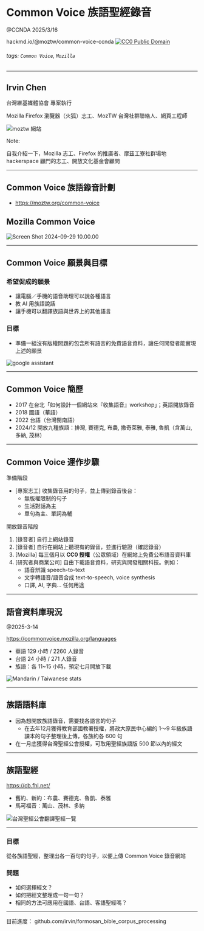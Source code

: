 # Common Voice 族語聖經錄音 
@CCNDA 2025/3/16

hackmd.io/@moztw/common-voice-ccnda [![CC0 Public Domain](https://hackmd.io/_uploads/SJTgCKZhkg.svg)](https://creativecommons.org/publicdomain/zero/1.0/)

###### tags: `Common Voice`, `Mozilla`

---

## Irvin Chen

台灣維基媒體協會 專案執行 
<!-- Project Coordinator -->

Mozilla Firefox 瀏覽器（火狐）志工、MozTW 台灣社群聯絡人、網頁工程師

![moztw 網站](https://hackmd.io/_uploads/rkZmn5el1g.jpg)

Note:

自我介紹一下，Mozilla 志工、Firefox 的推廣者、摩茲工寮社群場地 hackerspace 顧門的志工、開放文化基金會顧問

---

## Common Voice 族語錄音計劃
- https://moztw.org/common-voice

## Mozilla Common Voice 

<!-- (台語錄音介面) -->

![Screen Shot 2024-09-29 10.00.00](https://hackmd.io/_uploads/H1gLHN80A.jpg)

---


## Common Voice 願景與目標

### 希望促成的願景

- 讓電腦／手機的語音助理可以說各種語言
- 教 AI 用族語說話
- 讓手機可以翻譯族語與世界上的其他語言

### 目標

- 準備一組沒有版權問題的包含所有語言的免費語音資料，讓任何開發者能實現上述的願景

![google assistant](https://hackmd.io/_uploads/Sylwa5el1x.png)

---

## Common Voice 簡歷

- 2017 在台北「如何設計一個網站來『收集語音』workshop」；英語開放錄音
- 2018 國語（華語） 
- 2022 台語（台灣閩南語）
- 2024/12 開放九種族語：排灣, 賽德克, 布農, 撒奇萊雅, 泰雅, 魯凱（含萬山, 多納, 茂林）

---

## Common Voice 運作步驟

準備階段
- [專案志工] 收集錄音用的句子，並上傳到錄音後台：
    - 無版權限制的句子
    - 生活對話為主
    - 單句為主、單詞為輔

開放錄音階段
1. [錄音者] 自行上網站錄音
2. [錄音者] 自行在網站上聽現有的錄音，並進行驗證（確認錄音）
3. [Mozilla] 每三個月以 **CC0 授權**（公眾領域）在網站上免費公布語音資料庫
4. [研究者與商業公司] 自由下載語音資料，研究與開發相關科技。例如：
    - 語音辨識 speech-to-text 
    - 文字轉語音/語音合成 text-to-speech, voice synthesis
    - 口譯, AI, 字典... 任何用途

---

## 語音資料庫現況 

@2025-3-14

https://commonvoice.mozilla.org/languages

- 華語 129 小時 / 2260 人錄音
- 台語 24 小時 / 271 人錄音
- 族語：各 11~15 小時，預定七月開放下載

![Mandarin / Taiwanese stats](https://hackmd.io/_uploads/rJAa_OWnyx.png)

---

## 族語語料庫

- 因為想開放族語錄音，需要找各語言的句子
    - 在去年12月獲得教育部國教署授權，將政大原民中心編的 1～9 年級族語課本的句子整理後上傳，各族約各 600 句
- 在一月底獲得台灣聖經公會授權，可取用聖經族語版 500 節以內的經文

---


## 族語聖經

https://cb.fhl.net/

- 舊約、新約：布農、賽德克、魯凱、泰雅
- 馬可福音：萬山、茂林、多納

![台灣聖經公會翻譯聖經一覽](https://hackmd.io/_uploads/ryftxKb3yl.jpg)

---

### 目標

從各族語聖經，整理出各一百句的句子，以便上傳 Common Voice 錄音網站

### 問題

- 如何選擇經文？
- 如何把經文整理成一句一句？
- 相同的方法可應用在國語、台語、客語聖經嗎？

---

目前進度： github.com/irvin/formosan_bible_corpus_processing
